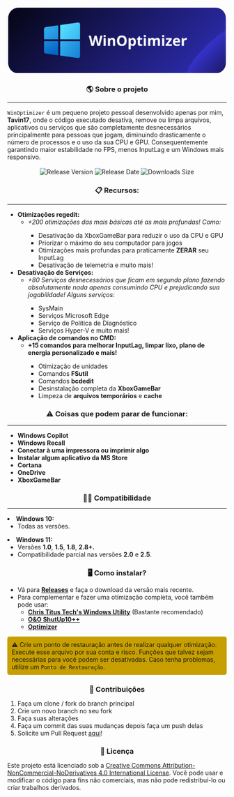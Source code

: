 <p align="center">
    <img src="imgs/WinOptimizer.png" alt="WinOptimizer" width="500" />
</p>

<h3 align="center" style="margin-bottom: 5px;"><strong>🌎 Sobre o projeto</strong></h3>
<hr>
<code>WinOptimizer</code> é um pequeno projeto pessoal desenvolvido apenas por mim, <strong>Tavin17</strong>, onde o código executado desativa, remove ou limpa arquivos, aplicativos ou serviços que são completamente desnecessários principalmente para pessoas que jogam, diminuindo drasticamente o número de processos e o uso da sua CPU e GPU. Consequentemente garantindo maior estabilidade no FPS, menos InputLag e um Windows mais responsivo.

</br>
</br>

<div align="center">
    <img src="https://img.shields.io/github/tag/Tavin17/WinOptimizer?color=blue&label=Release&style=for-the-badge" alt="Release Version" />
    <img src="https://img.shields.io/github/release-date/Tavin17/WinOptimizer?color=green&label=Updated&style=for-the-badge" alt="Release Date" />
    <img src="https://img.shields.io/github/repo-size/Tavin17/WinOptimizer?color=orange&label=Size&style=for-the-badge" alt="Downloads Size" />
</div>

<h3 align="center">📋 Recursos:</h3>
<hr>

<ul>

  <li><strong>Otimizações regedit:</strong>
    <ul>
      <li><em>+200 otimizações das mais básicas até as mais profundas! Como:</em></li>
      <ul>
        <li>Desativação da XboxGameBar para reduzir o uso da CPU e GPU</li>
        <li>Priorizar o máximo do seu computador para jogos</li>
        <li>Otimizações mais profundas para praticamente <strong>ZERAR</strong> seu InputLag</li>
        <li>Desativação de telemetria e muito mais!</li>
      </ul>
    </ul>
  </li>

  <li><strong>Desativação de Serviços:</strong>
    <ul>
      <li><em>+80 Serviços desnecessários que ficam em segundo plano fazendo absolutamente nada apenas consumindo CPU e prejudicando sua jogabilidade! Alguns serviços:</em></li>
      <ul>
        <li>SysMain</li>
        <li>Serviços Microsoft Edge</li>
        <li>Serviço de Política de Diagnóstico</li>
        <li>Serviços Hyper-V e muito mais!</li>
      </ul>
    </ul>
  </li>

  <li><strong>Aplicação de comandos no CMD:</strong>
    <ul>
      <li><strong>+15 comandos para melhorar InputLag, limpar lixo, plano de energia personalizado e mais!</strong></li>
      <ul>
        <li>Otimização de unidades</li>
        <li>Comandos <strong>FSutil</strong></li>
        <li>Comandos <strong>bcdedit</strong></li>
        <li>Desinstalação completa da <strong>XboxGameBar</strong></li>
        <li>Limpeza de <strong>arquivos temporários</strong> e <strong>cache</strong></li>
      </ul>
    </ul>
  </li>
</ul>

<h3 align="center">⚠️ Coisas que podem parar de funcionar:</h3>
<hr>

<ul>
  <li><strong>Windows Copilot</strong></li>
  <li><strong>Windows Recall</strong></li>
  <li><strong>Conectar à uma impressora ou imprimir algo</strong></li>
  <li><strong>Instalar algum aplicativo da MS Store</strong></li>
  <li><strong>Cortana</strong></li>
  <li><strong>OneDrive</strong></li>
  <li><strong>XboxGameBar</strong></li>
</ul>

<h3 align="center" style="margin-bottom: 5px;"><strong>👨‍💻 Compatibilidade</strong></h2>
<hr>


  <li><strong>Windows 10:</strong>
    <ul>
      <li>Todas as versões.</li>
    </ul>
  </li>

  <li><strong>Windows 11:</strong>
    <ul>
          <li>Versões <strong>1.0</strong>, <strong>1.5</strong>, <strong>1.8</strong>, <strong>2.8+.</strong></li>
    <li>Compatibilidade parcial nas versões <strong>2.0</strong> e <strong>2.5</strong>.</li>
    </ul>
  </li>

<h3 align="center" style="margin-bottom: 5px;"><strong>🖥️ Como instalar?</strong></h2>
<ul>
  <li>Vá para <strong><a href="https://github.com/Tavin17/WinOptimizer/releases">Releases</a></strong> e faça o download da versão mais recente.</li>
  <li>Para complementar e fazer uma otimização completa, você também pode usar:
    <ul>
      <li><strong><a href="https://github.com/ChrisTitusTech/winutil">Chris Titus Tech's Windows Utility</a></strong> (Bastante recomendado)</li>
      <li><strong><a href="https://www.oo-software.com/en/shutup10">O&O ShutUp10++</a></strong></li>
      <li><strong><a href="https://github.com/hellzerg/optimizer">Optimizer</a></strong></li>
    </ul>
  </li>
</ul>

<div style="background-color:rgb(199, 159, 0); padding: 10px; border-radius: 5px;">
  <strong>⚠️</strong> Crie um ponto de restauração antes de realizar qualquer otimização. Execute esse arquivo por sua conta e risco. Funções que talvez sejam necessárias para você podem ser desativadas. Caso tenha problemas, utilize um <code>Ponto de Restauração</code>.
</div>

<h3 align="center" style="margin-bottom: 5px;"><strong>🤝 Contribuições</strong></h2>
<ol>
  <li>Faça um clone / fork do branch principal</li>
  <li>Crie um novo branch no seu fork</li>
  <li>Faça suas alterações</li>
  <li>Faça um commit das suas mudanças depois faça um push delas</li>
  <li>Solicite um Pull Request <a href="https://github.com/Tavin17/WinOptimizer/pulls">aqui</a>!</li>
</ol>

<h3 align="center" style="margin-bottom: 5px;"><strong>📕 Licença</strong></h2>
<p>Este projeto está licenciado sob a <a href="LICENSE">Creative Commons Attribution-NonCommercial-NoDerivatives 4.0 International License</a>. Você pode usar e modificar o código para fins não comerciais, mas não pode redistribuí-lo ou criar trabalhos derivados.</p>
